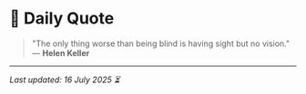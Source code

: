 # 📜 Daily Quote

> "The only thing worse than being blind is having sight but no vision."  
> — **Helen Keller**

---

_Last updated: 16 July 2025 ⏳_
